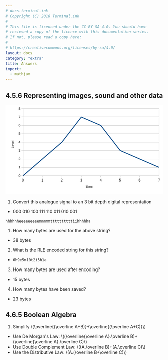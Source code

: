 ```yaml
---
# docs.terminal.ink
# Copyright (C) 2018 Terminal.ink
#
# This file is licenced under the CC-BY-SA-4.0. You should have
# recieved a copy of the licence with this documentation series.
# If not, please read a copy here:
#
# https://creativecommons.org/licenses/by-sa/4.0/
layout: docs
category: "extra"
title: Answers
import:
  - mathjax
---
```


## 4.5.6 Representing images, sound and other data

[![A line graph](/assets/img/soundgraph.png)](/assets/documents/soundgraph.ods)

1. Convert this analogue signal to an 3 bit depth digital representation
  - 000 010 100 111 110 011 010 001

```
hhhhhheeeeeeeeemmmmmttttttttttiihhhhha
```

1. How many bytes are used for the above string?
  - 38 bytes
2. What is the RLE encoded string for this string?
  - `6h9e5m10t2i5h1a`
3. How many bytes are used after encoding?
  - 15 bytes
4. How many bytes have been saved?
  - 23 bytes

## 4.6.5 Boolean Algebra
1. Simplify \\(\\overline{(\\overline A+B)}+\\overline{(\\overline A+C)}\\)
  - Use De Morgan's Law: \\((\\overline{\\overline A}.\\overline B)+(\\overline{\\overline A}.\\overline C)\\)
  - Use Double Complement Law: \\((A.\\overline B)+(A.\\overline C)\\)
  - Use the Distributive Law: \\(A.(\\overline B+\\overline C)\\)
